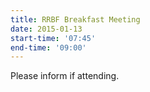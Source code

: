```yaml
---
title: RRBF Breakfast Meeting
date: 2015-01-13
start-time: '07:45'
end-time: '09:00'
---
```

Please inform if attending.
